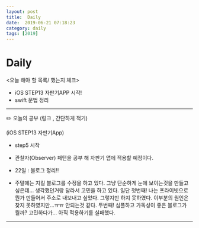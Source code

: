 ```yaml
---
layout: post
title:  Daily
date:  2019-06-21 07:18:23
category: daily
tags: [2019]
---
```


# Daily

<오늘 해야 할 목록/ 했는지 체크>

- iOS STEP13 자판기APP 시작!
- swift 문법 정리

------

✏️ 오늘의 공부 (링크 , 간단하게 적기)

(iOS STEP13 자판기App)

- step5 시작 
- 관찰자(Observer) 패턴을 공부 해 자판기 앱에 적용할 예정이다.

- 22일 : 블로그 정리!!
- 주말에는 지킬 블로그를 수정을 하고 있다.
그냥 단순하게 눈에 보이는것을 만들고 싶은데...
생각했던거랑 달라서 고민을 하고 있다.
일단 첫번째! 나는 프라이빗으로 뭔가 만들어서 주소로 내보내고 싶었다.
그렇지만 하지 못하였다. 이부분의 원인은 찾지 못하였지만...ㅠㅠ 안되는것 같다.
두번째! 심플하고 가독성이 좋은 블로그가 뭘까? 고민하다가... 아직 적용하기를 실패했다.
------
